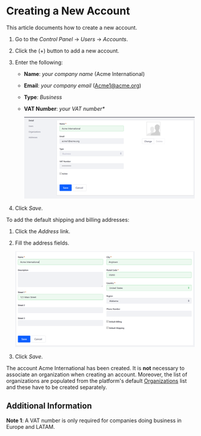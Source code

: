 # Creating a New Account

This article documents how to create a new account.

1. Go to the _Control Panel_ → _Users_ → _Accounts_.
1. Click the (+) button to add a new account.
1. Enter the following:
    * **Name**: _your company name_ (Acme International)
    * **Email**: _your company email_ (Acme1@acme.org)
    * **Type**: _Business_
    * **VAT Number**: _your VAT number*_

        <img src="./images/01.png" width="700px">

1. Click _Save_.

To add the default shipping and billing addresses:

1. Click the _Address_ link.
1. Fill the address fields.

    <img src="./images/02.png" width="700px">

1. Click _Save_.

The account Acme International has been created. It is __not__ necessary to associate an organization when creating an account. Moreover, the list of organizations are populated from the platform's default [Organizations](https://help.liferay.com/hc/articles/360018174351-Organizations) list and these have to be created separately.

## Additional Information

 **Note 1**: A VAT number is only required for companies doing business in Europe and LATAM.
